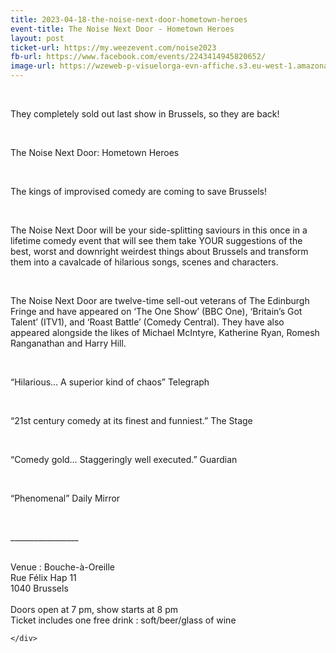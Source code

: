 ```yaml
---
title: 2023-04-18-the-noise-next-door-hometown-heroes
event-title: The Noise Next Door - Hometown Heroes
layout: post
ticket-url: https://my.weezevent.com/noise2023
fb-url: https://www.facebook.com/events/2243414945820652/
image-url: https://wzeweb-p-visuelorga-evn-affiche.s3.eu-west-1.amazonaws.com/affiche_934203.jpg
---
```

<div><p>
	 </p>
<p>
<span>They completely sold out last show in Brussels, so they are back!</span></p>
<p>
	 </p>
<p>
<span>The Noise Next Door: Hometown Heroes</span></p>
<p>
	 </p>
<p dir="ltr">
<span>The kings of improvised comedy are coming to save </span><span>Brussels!</span></p>
<p>
	 </p>
<p dir="ltr">
<span>The Noise Next Door will be your side-splitting saviours in this once in a lifetime comedy event that will see them take YOUR suggestions of the best, worst and downright weirdest things about </span><span>Brussels</span><span> and transform them into a cavalcade of hilarious songs, scenes and characters. </span></p>
<p>
	 </p>
<p dir="ltr">
<span>The Noise Next Door are twelve-time sell-out veterans of The Edinburgh Fringe and have appeared on ‘The One Show’ (BBC One), ‘Britain’s Got Talent’ (ITV1), and ‘Roast Battle’ (Comedy Central). They have also appeared alongside the likes of Michael McIntyre, Katherine Ryan, Romesh Ranganathan and Harry Hill. </span></p>
<p>
	 </p>
<p dir="ltr">
<span>“Hilarious… A superior kind of chaos” </span><span>Telegraph</span></p>
<p>
	 </p>
<p dir="ltr">
<span>“21st century comedy at its finest and funniest.” </span><span>The Stage</span></p>
<p>
	 </p>
<p dir="ltr">
<span>“Comedy gold… Staggeringly well executed.” </span><span>Guardian</span></p>
<p>
	 </p>
<p dir="ltr">
<span>“Phenomenal” </span><span>Daily Mirror</span></p>
<p dir="ltr">
	 </p>
<p dir="ltr">
<span>_________________</span></p>
<div class="x11i5rnm xat24cr x1mh8g0r x1vvkbs xtlvy1s">
	 </div>
<div class="x11i5rnm xat24cr x1mh8g0r x1vvkbs xtlvy1s">
	Venue : Bouche-à-Oreille</div>
<div class="x11i5rnm xat24cr x1mh8g0r x1vvkbs xtlvy1s">
	Rue Félix Hap 11</div>
<div class="x11i5rnm xat24cr x1mh8g0r x1vvkbs xtlvy1s">
	1040 Brussels</div>
<div class="x11i5rnm xat24cr x1mh8g0r x1vvkbs xtlvy1s">
	 </div>
<div class="x11i5rnm xat24cr x1mh8g0r x1vvkbs xtlvy1s">
	Doors open at 7 pm, show starts at 8 pm</div>
<div class="x11i5rnm xat24cr x1mh8g0r x1vvkbs xtlvy1s">
	Ticket includes one free drink : soft/beer/glass of wine</div>

    </div>